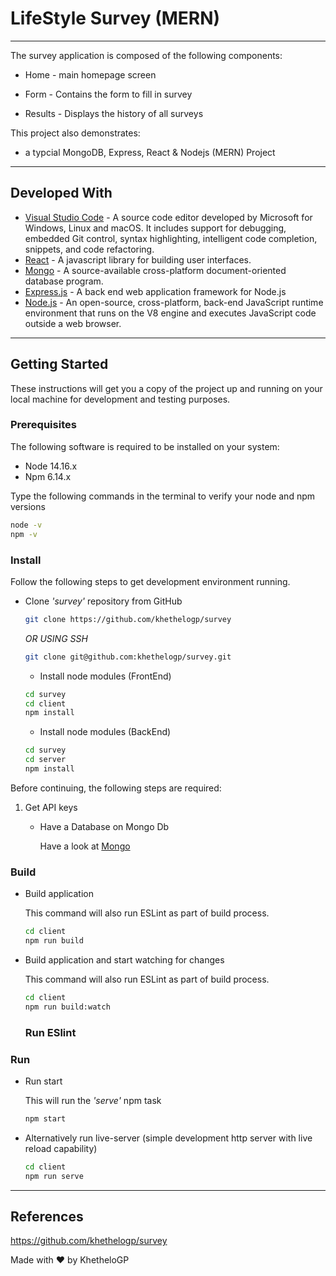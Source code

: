 # LifeStyle Survey (MERN)

---

The survey application is composed of the following components:

- Home - main homepage screen

- Form - Contains the form to fill in survey

- Results - Displays the history of all surveys

This project also demonstrates:

- a typcial MongoDB, Express, React & Nodejs (MERN) Project

---

## Developed With

- [Visual Studio Code](https://code.visualstudio.com/) - A source code editor developed by Microsoft for Windows, Linux and macOS. It includes support for debugging, embedded Git control, syntax highlighting, intelligent code completion, snippets, and code refactoring.
- [React](https://reactjs.org/) - A javascript library for building user interfaces.
- [Mongo](https://www.mongodb.com/) - A source-available cross-platform document-oriented database program.
- [Express.js](https://expressjs.com) -  A back end web application framework for Node.js
- [Node.js](https://nodejs.org) - An open-source, cross-platform, back-end JavaScript runtime environment that runs on the V8 engine and executes JavaScript code outside a web browser. 

---

## Getting Started

These instructions will get you a copy of the project up and running on your local machine for development and testing purposes.

### Prerequisites

The following software is required to be installed on your system:

- Node 14.16.x
- Npm 6.14.x

Type the following commands in the terminal to verify your node and npm versions

```bash
node -v
npm -v
```

### Install

Follow the following steps to get development environment running.

- Clone _'survey'_ repository from GitHub

  ```bash
  git clone https://github.com/khethelogp/survey
  ```

  _OR USING SSH_

  ```bash
  git clone git@github.com:khethelogp/survey.git
  ```

  - Install node modules (FrontEnd)

  ```bash
  cd survey
  cd client
  npm install
  ```
  
  - Install node modules (BackEnd)

  ```bash
  cd survey
  cd server
  npm install
  ```

Before continuing, the following steps are required:

1. Get API keys

   - Have a Database on Mongo Db

     Have a look at [Mongo](https://www.mongodb.com/basics/create-database)

### Build

- Build application

  This command will also run ESLint as part of build process.

  ```bash
  cd client
  npm run build
  ```

- Build application and start watching for changes

  This command will also run ESLint as part of build process.

  ```bash
  cd client
  npm run build:watch
  ```

  ### Run ESlint

### Run

- Run start

  This will run the _'serve'_ npm task

  ```bash
  npm start
  ```

- Alternatively run live-server (simple development http server with live reload capability)

  ```bash
  cd client
  npm run serve
  ```

---

## References

https://github.com/khethelogp/survey

Made with :heart: by KhetheloGP
